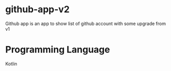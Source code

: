 # github-app-v2
Github app is an app to show list of github account with some upgrade from v1

# Programming Language
Kotlin
